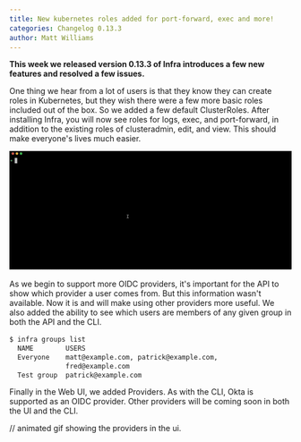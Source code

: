 ```yaml
---
title: New kubernetes roles added for port-forward, exec and more!
categories: Changelog 0.13.3
author: Matt Williams
---
```


**This week we released version 0.13.3 of Infra introduces a few new features and resolved a few issues.**

One thing we hear from a lot of users is that they know they can create roles in Kubernetes, but they wish there were a few more basic roles included out of the box. So we added a few default ClusterRoles. After installing Infra, you will now see roles for logs, exec, and port-forward, in addition to the existing roles of clusteradmin, edit, and view. This should make everyone's lives much easier.

![Infra on openid](https://raw.githubusercontent.com/infrahq/blog/main/assets/img/changelog-13.3-roles.gif)

As we begin to support more OIDC providers, it's important for the API to show which provider a user comes from. But this information wasn't available. Now it is and will make using other providers more useful. We also added the ability to see which users are members of any given group in both the API and the CLI.

```
$ infra groups list
  NAME        USERS
  Everyone    matt@example.com, patrick@example.com,
              fred@example.com
  Test group  patrick@example.com
```

Finally in the Web UI, we added Providers. As with the CLI, Okta is supported as an OIDC provider. Other providers will be coming soon in both the UI and the CLI.

// animated gif showing the providers in the ui.
